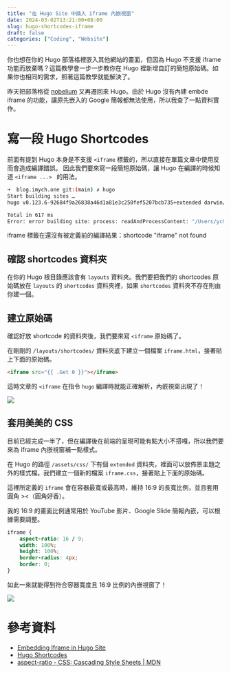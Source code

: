 ```yaml
---
title: "在 Hugo Site 中插入 iframe 內嵌視窗"
date: 2024-03-02T13:21:00+08:00
slug: hugo-shortcodes-iframe
draft: false
categories: ["Coding", "Website"]
---
```


你也想在你的 Hugo 部落格裡嵌入其他網站的畫面，但因為 Hugo 不支援 iframe 功能而放棄嗎？這篇教學會一步一步教你在 Hugo 裡新增自訂的簡短原始碼。如果你也相同的需求，照著這篇教學就能解決了。

<!--more-->

昨天把部落格從 [nobelium](https://github.com/craigary/nobelium) 又再遷回來 Hugo。由於 Hugo 沒有內建 embde iframe 的功能，讓原先嵌入的 Google 簡報都無法使用，所以我查了一點資料實作。


# 寫一段 Hugo Shortcodes

前面有提到 Hugo 本身是不支援 `<iframe` 標籤的，所以直接在單篇文章中使用反而會造成編譯錯誤。
因此我們要來寫一段簡短原始碼，讓 Hugo 在編譯的時候知道 `<iframe ...> ` 的用法。

```bash
➜  blog.imych.one git:(main) ✗ hugo 
Start building sites … 
hugo v0.123.6-92684f9a26838a46d1a81e3c250fef5207bcb735+extended darwin/arm64 BuildDate=2024-02-28T18:29:40Z VendorInfo=brew

Total in 617 ms
Error: error building site: process: readAndProcessContent: "/Users/yc97463/Documents/projects/blog.imych.one/content/post/2023/08/sitcon2022-vlogger.md:13:1": failed to extract shortcode: template for shortcode "iframe" not found
```
iframe 標籤在還沒有被定義前的編譯結果：shortcode "iframe" not found

## 確認 shortcodes 資料夾

在你的 Hugo 根目錄應該會有 `layouts` 資料夾。我們要把我們的 shortcodes 原始碼放在 `layouts` 的 `shortcodes` 資料夾裡，如果 `shortcodes` 資料夾不存在則由你建一個。

## 建立原始碼

確認好放 shortcode 的資料夾後，我們要來寫 `<iframe` 原始碼了。

在剛剛的 `/layouts/shortcodes/` 資料夾底下建立一個檔案 `iframe.html`，接著貼上下面的原始碼。

```html
<iframe src="{{ .Get 0 }}"></iframe>
```

這時文章的 `<iframe` 在指令 `hugo` 編譯時就能正確解析，內嵌視窗出現了！

![](../images/hugo-shortcodes-iframe/SCR-20240302-mgpa.png)

## 套用美美的 CSS

目前已經完成一半了，但在編譯後在前端的呈現可能有點大小不搭嘎，所以我們要來為 iframe 內嵌視窗補一點樣式。

在 Hugo 的路徑 `/assets/css/` 下有個 `extended` 資料夾，裡面可以放佈景主題之外的樣式檔。我們建立一個新的檔案 `iframe.css`，接著貼上下面的原始碼。

這裡所定義的 `iframe` 會在容器最寬或最高時，維持 16:9 的長寬比例，並且套用圓角 ><（圓角好香）。

我的 16:9 的畫面比例通常用於 YouTube 影片、Google Slide 簡報內嵌，可以根據需要調整。

```css
iframe {
    aspect-ratio: 16 / 9;
    width: 100%;
    height: 100%;
    border-radius: 4px;
    border: 0;
}
```

如此一來就能得到符合容器寬度且 16:9 比例的內嵌視窗了！

![](../images/hugo-shortcodes-iframe/SCR-20240302-mneb.jpeg)




# 參考資料

- [Embedding Iframe in Hugo Site](https://stackoverflow.com/questions/68036749/embedding-iframe-in-hugo-site)
- [Hugo Shortcodes](https://gohugo.io/content-management/shortcodes/)
- [aspect-ratio - CSS: Cascading Style Sheets | MDN](https://developer.mozilla.org/en-US/docs/Web/CSS/aspect-ratio)